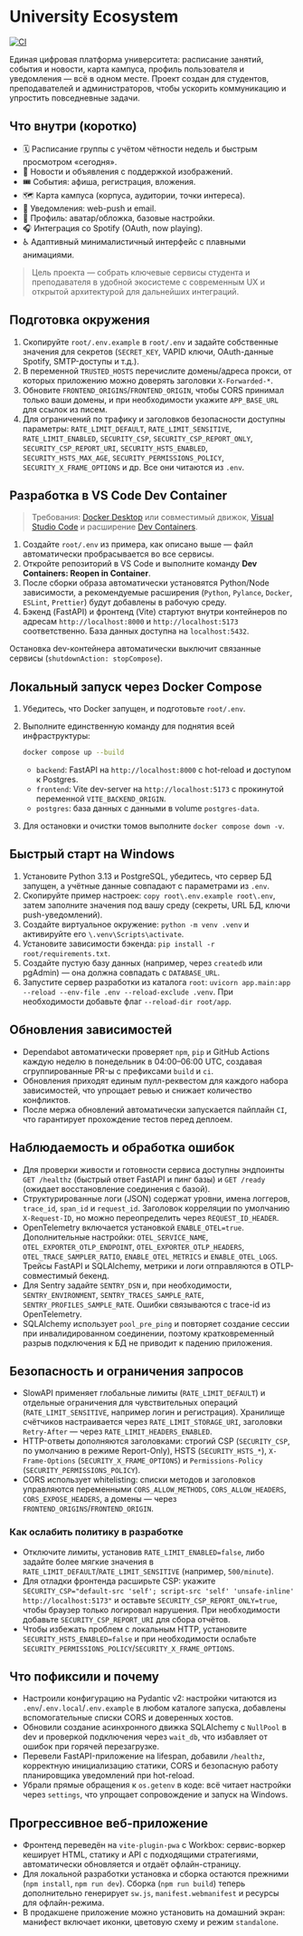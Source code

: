 # University Ecosystem

[![CI](https://github.com/OWNER/university_ecosystem/actions/workflows/ci.yml/badge.svg)](https://github.com/OWNER/university_ecosystem/actions/workflows/ci.yml)

Единая цифровая платформа университета: расписание занятий, события и новости, карта кампуса, профиль пользователя и уведомления — всё в одном месте. Проект создан для студентов, преподавателей и администраторов, чтобы ускорить коммуникацию и упростить повседневные задачи.

## Что внутри (коротко)
- 🗓️ Расписание группы с учётом чётности недель и быстрым просмотром «сегодня».
- 📰 Новости и объявления с поддержкой изображений.
- 🎟️ События: афиша, регистрация, вложения.
- 🗺️ Карта кампуса (корпуса, аудитории, точки интереса).
- 🔔 Уведомления: web-push и email.
- 👤 Профиль: аватар/обложка, базовые настройки.
- 🎧 Интеграция со Spotify (OAuth, now playing).
- ♿ Адаптивный минималистичный интерфейс с плавными анимациями.

> Цель проекта — собрать ключевые сервисы студента и преподавателя в удобной экосистеме с современным UX и открытой архитектурой для дальнейших интеграций.

## Подготовка окружения

1. Скопируйте `root/.env.example` в `root/.env` и задайте собственные значения для секретов (`SECRET_KEY`, VAPID ключи, OAuth-данные Spotify, SMTP-доступы и т.д.).
2. В переменной `TRUSTED_HOSTS` перечислите домены/адреса прокси, от которых приложению можно доверять заголовки `X-Forwarded-*`.
3. Обновите `FRONTEND_ORIGINS`/`FRONTEND_ORIGIN`, чтобы CORS принимал только ваши домены, и при необходимости укажите `APP_BASE_URL` для ссылок из писем.
4. Для ограничений по трафику и заголовков безопасности доступны параметры: `RATE_LIMIT_DEFAULT`, `RATE_LIMIT_SENSITIVE`, `RATE_LIMIT_ENABLED`, `SECURITY_CSP`, `SECURITY_CSP_REPORT_ONLY`, `SECURITY_CSP_REPORT_URI`, `SECURITY_HSTS_ENABLED`, `SECURITY_HSTS_MAX_AGE`, `SECURITY_PERMISSIONS_POLICY`, `SECURITY_X_FRAME_OPTIONS` и др. Все они читаются из `.env`.

## Разработка в VS Code Dev Container

> Требования: [Docker Desktop](https://www.docker.com/products/docker-desktop/) или совместимый движок, [Visual Studio Code](https://code.visualstudio.com/) и расширение [Dev Containers](https://marketplace.visualstudio.com/items?itemName=ms-vscode-remote.remote-containers).

1. Создайте `root/.env` из примера, как описано выше — файл автоматически пробрасывается во все сервисы.
2. Откройте репозиторий в VS Code и выполните команду **Dev Containers: Reopen in Container**.
3. После сборки образа автоматически установятся Python/Node зависимости, а рекомендуемые расширения (`Python`, `Pylance`, `Docker`, `ESLint`, `Prettier`) будут добавлены в рабочую среду.
4. Бэкенд (FastAPI) и фронтенд (Vite) стартуют внутри контейнеров по адресам `http://localhost:8000` и `http://localhost:5173` соответственно. База данных доступна на `localhost:5432`.

Остановка dev-контейнера автоматически выключит связанные сервисы (`shutdownAction: stopCompose`).

## Локальный запуск через Docker Compose

1. Убедитесь, что Docker запущен, и подготовьте `root/.env`.
2. Выполните единственную команду для поднятия всей инфраструктуры:

   ```bash
   docker compose up --build
   ```

   - `backend`: FastAPI на `http://localhost:8000` с hot-reload и доступом к Postgres.
   - `frontend`: Vite dev-server на `http://localhost:5173` с прокинутой переменной `VITE_BACKEND_ORIGIN`.
   - `postgres`: база данных с данными в volume `postgres-data`.

3. Для остановки и очистки томов выполните `docker compose down -v`.

## Быстрый старт на Windows

1. Установите Python 3.13 и PostgreSQL, убедитесь, что сервер БД запущен, а учётные данные совпадают с параметрами из `.env`.
2. Скопируйте пример настроек: `copy root\.env.example root\.env`, затем заполните значения под вашу среду (секреты, URL БД, ключи push-уведомлений).
3. Создайте виртуальное окружение: `python -m venv .venv` и активируйте его `\.venv\Scripts\activate`.
4. Установите зависимости бэкенда: `pip install -r root/requirements.txt`.
5. Создайте пустую базу данных (например, через `createdb` или pgAdmin) — она должна совпадать с `DATABASE_URL`.
6. Запустите сервер разработки из каталога `root`: `uvicorn app.main:app --reload --env-file .env --reload-exclude .venv`. При необходимости добавьте флаг `--reload-dir root/app`.

## Обновления зависимостей

- Dependabot автоматически проверяет `npm`, `pip` и GitHub Actions каждую неделю в понедельник в 04:00–06:00 UTC, создавая сгруппированные PR-ы с префиксами `build` и `ci`.
- Обновления приходят единым пулл-реквестом для каждого набора зависимостей, что упрощает ревью и снижает количество конфликтов.
- После мержа обновлений автоматически запускается пайплайн `CI`, что гарантирует прохождение тестов перед деплоем.

## Наблюдаемость и обработка ошибок

- Для проверки живости и готовности сервиса доступны эндпоинты `GET /healthz` (быстрый ответ FastAPI и пинг базы) и `GET /ready` (ожидает восстановление соединения с базой).
- Структурированные логи (JSON) содержат уровни, имена логгеров, `trace_id`, `span_id` и `request_id`. Заголовок корреляции по умолчанию `X-Request-ID`, но можно переопределить через `REQUEST_ID_HEADER`.
- OpenTelemetry включается установкой `ENABLE_OTEL=true`. Дополнительные настройки: `OTEL_SERVICE_NAME`, `OTEL_EXPORTER_OTLP_ENDPOINT`, `OTEL_EXPORTER_OTLP_HEADERS`, `OTEL_TRACE_SAMPLER_RATIO`, `ENABLE_OTEL_METRICS` и `ENABLE_OTEL_LOGS`. Трейсы FastAPI и SQLAlchemy, метрики и логи отправляются в OTLP-совместимый бекенд.
- Для Sentry задайте `SENTRY_DSN` и, при необходимости, `SENTRY_ENVIRONMENT`, `SENTRY_TRACES_SAMPLE_RATE`, `SENTRY_PROFILES_SAMPLE_RATE`. Ошибки связываются с trace-id из OpenTelemetry.
- SQLAlchemy использует `pool_pre_ping` и повторяет создание сессии при инвалидированном соединении, поэтому кратковременный разрыв подключения к БД не приводит к падению приложения.

## Безопасность и ограничения запросов

- SlowAPI применяет глобальные лимиты (`RATE_LIMIT_DEFAULT`) и отдельные ограничения для чувствительных операций (`RATE_LIMIT_SENSITIVE`, например логин и регистрация). Хранилище счётчиков настраивается через `RATE_LIMIT_STORAGE_URI`, заголовки `Retry-After` — через `RATE_LIMIT_HEADERS_ENABLED`.
- HTTP-ответы дополняются заголовками: строгий CSP (`SECURITY_CSP`, по умолчанию в режиме Report-Only), HSTS (`SECURITY_HSTS_*`), `X-Frame-Options` (`SECURITY_X_FRAME_OPTIONS`) и `Permissions-Policy` (`SECURITY_PERMISSIONS_POLICY`).
- CORS использует whitelisting: списки методов и заголовков управляются переменными `CORS_ALLOW_METHODS`, `CORS_ALLOW_HEADERS`, `CORS_EXPOSE_HEADERS`, а домены — через `FRONTEND_ORIGINS`/`FRONTEND_ORIGIN`.

### Как ослабить политику в разработке

- Отключите лимиты, установив `RATE_LIMIT_ENABLED=false`, либо задайте более мягкие значения в `RATE_LIMIT_DEFAULT`/`RATE_LIMIT_SENSITIVE` (например, `500/minute`).
- Для отладки фронтенда расширьте CSP: укажите `SECURITY_CSP="default-src 'self'; script-src 'self' 'unsafe-inline' http://localhost:5173"` и оставьте `SECURITY_CSP_REPORT_ONLY=true`, чтобы браузер только логировал нарушения. При необходимости добавьте `SECURITY_CSP_REPORT_URI` для сбора отчётов.
- Чтобы избежать проблем с локальным HTTP, установите `SECURITY_HSTS_ENABLED=false` и при необходимости ослабьте `SECURITY_PERMISSIONS_POLICY`/`SECURITY_X_FRAME_OPTIONS`.

## Что пофиксили и почему

- Настроили конфигурацию на Pydantic v2: настройки читаются из `.env`/`.env.local`/`.env.example` в любом каталоге запуска, добавлены вспомогательные списки CORS и доверенных хостов.
- Обновили создание асинхронного движка SQLAlchemy с `NullPool` в dev и проверкой подключения через `wait_db`, что избавляет от ошибок при горячей перезагрузке.
- Перевели FastAPI-приложение на lifespan, добавили `/healthz`, корректную инициализацию статики, CORS и безопасную работу планировщика уведомлений при hot-reload.
- Убрали прямые обращения к `os.getenv` в коде: всё читает настройки через `settings`, что упрощает сопровождение и запуск на Windows.

## Прогрессивное веб-приложение

- Фронтенд переведён на `vite-plugin-pwa` с Workbox: сервис-воркер кеширует HTML, статику и API с подходящими стратегиями, автоматически обновляется и отдаёт офлайн-страницу.
- Для локальной разработки установка и сборка остаются прежними (`npm install`, `npm run dev`). Сборка (`npm run build`) теперь дополнительно генерирует `sw.js`, `manifest.webmanifest` и ресурсы для офлайн-режима.
- В продакшене приложение можно установить на домашний экран: манифест включает иконки, цветовую схему и режим `standalone`.
